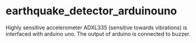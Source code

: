 # earthquake_detector_arduinouno
Highly sensitive accelerometer ADXL335 (sensitive towards vibrations) is interfaced with arduino uno. The output of arduino is connected to buzzer.
